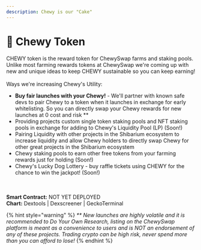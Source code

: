 ```yaml
---
description: Chewy is our "Cake"
---
```


# 🦴 Chewy Token

CHEWY token is the reward token for ChewySwap farms and staking pools. Unlike most farming rewards tokens at ChewySwap we're coming up with new and unique ideas to keep CHEWY sustainable so you can keep earning!\
\
Ways we're increasing Chewy's Utility:

* **Buy fair launches with your Chewy!** - We'll partner with known safe devs to pair Chewy to a token when it launches in exchange for early whitelisting. So you can directly swap your Chewy rewards for new launches at 0 cost and risk \*\*
* Providing projects custom single token staking pools and NFT staking pools in exchange for adding to Chewy's Liquidity Pool (LP) (Soon!)
* Pairing Liquidity with other projects in the Shibarium ecosystem to increase liquidity and allow Chewy holders to directly swap Chewy for other great projects in the Shibarium ecosystem
* Chewy staking pools to earn other free tokens from your farming rewards just for holding (Soon!)
* Chewy's Lucky Dog Lottery - buy raffle tickets using CHEWY for the chance to win the jackpot! (Soon!)

\
\
**Smart Contract:** NOT YET DEPLOYED\
**Chart:** Dextools | Dexscreener | GeckoTerminal



{% hint style="warning" %}
_\*\* New launches are highly volatile and it is recommended to Do Your Own Research, listing on the ChewySwap platform is meant as a convenience to users and is NOT an endorsement of any of these projects. Trading crypto can be high risk, never spend more than you can afford to lose!_
{% endhint %}

